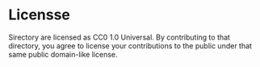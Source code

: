 # Licensse
Sirectory are licensed as CC0 1.0 Universal. By contributing to that directory, you agree to license your contributions to the public under that same public domain-like license.
